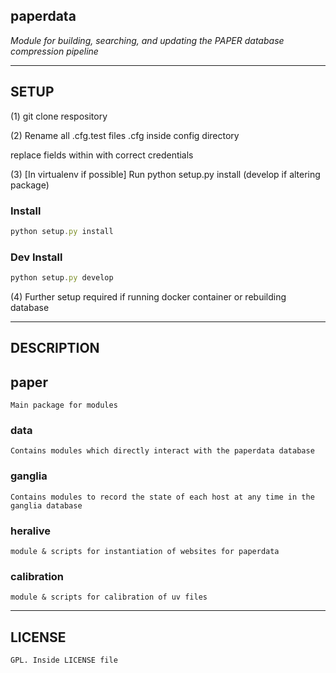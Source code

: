 ## paperdata

*Module for building, searching, and updating the PAPER database compression pipeline*

-----
SETUP
-----

(1) git clone respository

(2) Rename all .cfg.test files .cfg inside config directory

replace fields within with correct credentials

(3) [In virtualenv if possible] Run python setup.py install (develop if altering package)

### Install

```js
python setup.py install
```

### Dev Install
```js
python setup.py develop
```

(4) Further setup required if running docker container or rebuilding database

-----------
DESCRIPTION
-----------

## paper
```
Main package for modules
```

### data
```
Contains modules which directly interact with the paperdata database
```

### ganglia
```
Contains modules to record the state of each host at any time in the ganglia database
```

### heralive
```
module & scripts for instantiation of websites for paperdata
```

### calibration
```
module & scripts for calibration of uv files
```

-------
LICENSE
-------
```
GPL. Inside LICENSE file
```
